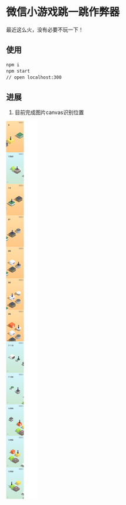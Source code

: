 # 微信小游戏跳一跳作弊器

最近这么火，没有必要不玩一下！

## 使用
```bash
npm i 
npm start
// open localhost:300
```

## 进展

1. 目前完成图片canvas识别位置

![识别截图](screencapture.png)